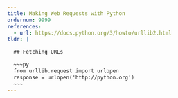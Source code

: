 ```yaml
---
title: Making Web Requests with Python
ordernum: 9999
references:
  - url: https://docs.python.org/3/howto/urllib2.html
tldr: |
  
  ## Fetching URLs

  ~~~py
  from urllib.request import urlopen
  response = urlopen('http://python.org')  
  ~~~
---
```





